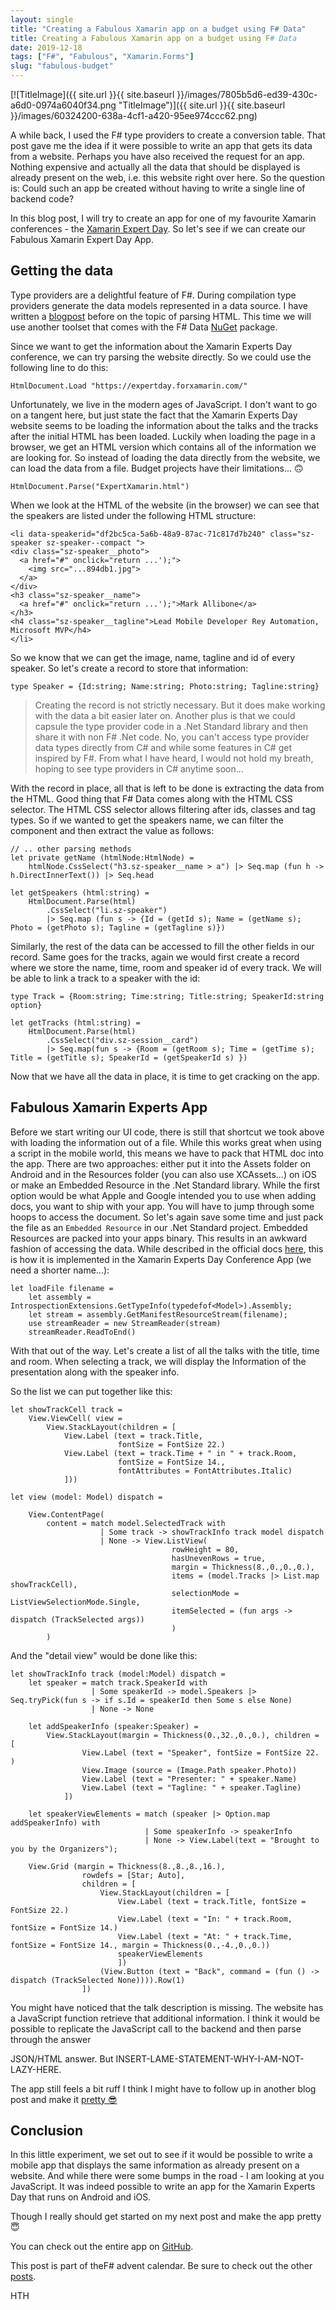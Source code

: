 ```yaml
---
layout: single
title: "Creating a Fabulous Xamarin app on a budget using F# Data"
title: Creating a Fabulous Xamarin app on a budget using F# Data
date: 2019-12-18
tags: ["F#", "Fabulous", "Xamarin.Forms"]
slug: "fabulous-budget"
---
```


[![TitleImage]({{ site.url }}{{ site.baseurl }}/images/7805b5d6-ed39-430c-a6d0-0974a6040f34.png "TitleImage")]({{ site.url }}{{ site.baseurl }}/images/60324200-638a-4cf1-a420-95ee974ccc62.png)

A while back, I used the F# type providers to create a conversion table. That post gave me the idea if it were possible to write an app that gets its data from a website. Perhaps you have also received the request for an app. Nothing expensive and actually all the data that should be displayed is already present on the web, i.e. this website right over here. So the question is: Could such an app be created without having to write a single line of backend code?

In this blog post, I will try to create an app for one of my favourite Xamarin conferences - the [Xamarin Expert Day](https://expertday.forxamarin.com/). So let's see if we can create our Fabulous Xamarin Expert Day App.

## Getting the data

Type providers are a delightful feature of F#. During compilation type providers generate the data models represented in a data source. I have written a [blogpost](https://mallibone.com/post/ral-colour-table-with-fsharp) before on the topic of parsing HTML. This time we will use another toolset that comes with the F# Data [NuGet](https://www.nuget.org/packages/FSharp.Data) package.

Since we want to get the information about the Xamarin Experts Day conference, we can try parsing the website directly. So we could use the following line to do this:


    HtmlDocument.Load "https://expertday.forxamarin.com/"


Unfortunately, we live in the modern ages of JavaScript. I don't want to go on a tangent here, but just state the fact that the Xamarin Experts Day website seems to be loading the information about the talks and the tracks after the initial HTML has been loaded. Luckily when loading the page in a browser, we get an HTML version which contains all of the information we are looking for. So instead of loading the data directly from the website, we can load the data from a file. Budget projects have their limitations... 🙃


    HtmlDocument.Parse("ExpertXamarin.html")


When we look at the HTML of the website (in the browser) we can see that the speakers are listed under the following HTML structure:


    <li data-speakerid="df2bc5ca-5a6b-48a9-87ac-71c817d7b240" class="sz-speaker sz-speaker--compact ">
    <div class="sz-speaker__photo">
      <a href="#" onclick="return ...');">
        <img src="...894db1.jpg">
      </a>
    </div>
    <h3 class="sz-speaker__name">
      <a href="#" onclick="return ...');">Mark Allibone</a>
    </h3>
    <h4 class="sz-speaker__tagline">Lead Mobile Developer Rey Automation, Microsoft MVP</h4>
    </li>


So we know that we can get the image, name, tagline and id of every speaker. So let's create a record to store that information:


    type Speaker = {Id:string; Name:string; Photo:string; Tagline:string}





> Creating the record is not strictly necessary. But it does make working with the data a bit easier later on. Another plus is that we could capsule the type provider code in a .Net Standard library and then share it with non F# .Net code. No, you can't access type provider data types directly from C# and while some features in C# get inspired by F#. From what I have heard, I would not hold my breath, hoping to see type providers in C# anytime soon...


With the record in place, all that is left to be done is extracting the data from the HTML. Good thing that F# Data comes along with the HTML CSS selector. The HTML CSS selector allows filtering after ids, classes and tag types. So if we wanted to get the speakers name, we can filter the component and then extract the value as follows:


    // .. other parsing methods
    let private getName (htmlNode:HtmlNode) =
        htmlNode.CssSelect("h3.sz-speaker__name > a") |> Seq.map (fun h -> h.DirectInnerText()) |> Seq.head
    
    let getSpeakers (html:string) =
        HtmlDocument.Parse(html)
            .CssSelect("li.sz-speaker")
            |> Seq.map (fun s -> {Id = (getId s); Name = (getName s); Photo = (getPhoto s); Tagline = (getTagline s)})


Similarly, the rest of the data can be accessed to fill the other fields in our record. Same goes for the tracks, again we would first create a record where we store the name, time, room and speaker id of every track. We will be able to link a track to a speaker with the id:


    type Track = {Room:string; Time:string; Title:string; SpeakerId:string option}
    
    let getTracks (html:string) =
        HtmlDocument.Parse(html)
            .CssSelect("div.sz-session__card")
            |> Seq.map(fun s -> {Room = (getRoom s); Time = (getTime s); Title = (getTitle s); SpeakerId = (getSpeakerId s) })


Now that we have all the data in place, it is time to get cracking on the app.

## Fabulous Xamarin Experts App

Before we start writing our UI code, there is still that shortcut we took above with loading the information out of a file. While this works great when using a script in the mobile world, this means we have to pack that HTML doc into the app. There are two approaches: either put it into the Assets folder on Android and in the Resources folder (you can also use XCAssets...) on iOS or make an Embedded Resource in the .Net Standard library. While the first option would be what Apple and Google intended you to use when adding docs, you want to ship with your app. You will have to jump through some hoops to access the document. So let's again save some time and just pack the file as an `Embedded Resource` in our .Net Standard project. Embedded Resources are packed into your apps binary. This results in an awkward fashion of accessing the data. While described in the official docs [here](https://docs.microsoft.com/en-us/xamarin/xamarin-forms/data-cloud/data/files?tabs=windows&amp;WT.mc_id=DT-MVP-5002881#loading-files-embedded-as-resources), this is how it is implemented in the Xamarin Experts Day Conference App (we need a shorter name...):


    let loadFile filename =
        let assembly = IntrospectionExtensions.GetTypeInfo(typedefof<Model>).Assembly;
        let stream = assembly.GetManifestResourceStream(filename);
        use streamReader = new StreamReader(stream)
        streamReader.ReadToEnd()


With that out of the way. Let's create a list of all the talks with the title, time and room. When selecting a track, we will display the Information of the presentation along with the speaker info.

So the list we can put together like this:


    let showTrackCell track =
        View.ViewCell( view =
            View.StackLayout(children = [
                View.Label (text = track.Title, 
                            fontSize = FontSize 22.)
                View.Label (text = track.Time + " in " + track.Room, 
                            fontSize = FontSize 14.,
                            fontAttributes = FontAttributes.Italic)
                ]))
    
    let view (model: Model) dispatch =
    
        View.ContentPage(
            content = match model.SelectedTrack with 
                        | Some track -> showTrackInfo track model dispatch
                        | None -> View.ListView(
                                        rowHeight = 80,
                                        hasUnevenRows = true,
                                        margin = Thickness(8.,0.,0.,0.),
                                        items = (model.Tracks |> List.map showTrackCell),
                                        selectionMode = ListViewSelectionMode.Single,
                                        itemSelected = (fun args -> dispatch (TrackSelected args))
                                        )
            )


And the "detail view" would be done like this:


    let showTrackInfo track (model:Model) dispatch =
        let speaker = match track.SpeakerId with
                      | Some speakerId -> model.Speakers |> Seq.tryPick(fun s -> if s.Id = speakerId then Some s else None)
                      | None -> None
    
        let addSpeakerInfo (speaker:Speaker) =
            View.StackLayout(margin = Thickness(0.,32.,0.,0.), children = [
                    View.Label (text = "Speaker", fontSize = FontSize 22. )
                    View.Image (source = (Image.Path speaker.Photo))
                    View.Label (text = "Presenter: " + speaker.Name)
                    View.Label (text = "Tagline: " + speaker.Tagline)
                ])
            
        let speakerViewElements = match (speaker |> Option.map addSpeakerInfo) with
                                  | Some speakerInfo -> speakerInfo
                                  | None -> View.Label(text = "Brought to you by the Organizers");
    
        View.Grid (margin = Thickness(8.,8.,8.,16.),
                    rowdefs = [Star; Auto],
                    children = [
                        View.StackLayout(children = [
                            View.Label (text = track.Title, fontSize = FontSize 22.)
                            View.Label (text = "In: " + track.Room, fontSize = FontSize 14.)
                            View.Label (text = "At: " + track.Time, fontSize = FontSize 14., margin = Thickness(0.,-4.,0.,0.))
                            speakerViewElements
                            ])
                        (View.Button (text = "Back", command = (fun () -> dispatch (TrackSelected None)))).Row(1)
                    ])


You might have noticed that the talk description is missing. The website has a JavaScript function retrieve that additional information. I think it would be possible to replicate the JavaScript call to the backend and then parse through the answer

JSON/HTML answer. But INSERT-LAME-STATEMENT-WHY-I-AM-NOT-LAZY-HERE.

The app still feels a bit ruff I think I might have to follow up in another blog post and make it [pretty 😎](https://mallibone.com/post/creating-beautiful-xamarin-forms-apps-using-atomic-design-f-and-fabulous)

## Conclusion

In this little experiment, we set out to see if it would be possible to write a mobile app that displays the same information as already present on a website. And while there were some bumps in the road - I am looking at you JavaScript. It was indeed possible to write an app for the Xamarin Experts Day that runs on Android and iOS.

Though I really should get started on my next post and make the app pretty 😇

You can check out the entire app on [GitHub](https://github.com/mallibone/FabulousBudget).

This post is part of theF# advent calendar. Be sure to check out the other [posts](https://sergeytihon.com/2019/11/05/f-advent-calendar-in-english-2019/).

HTH
